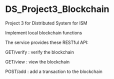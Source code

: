 # DS_Project3_Blockchain

Project 3 for Distributed System for ISM

Implement local blockchain functions

The service provides these RESTful API:

GET/verify  : verify the blockchain

GET/view    : view the blockchain

POST/add    : add a transaction to the blockchain
